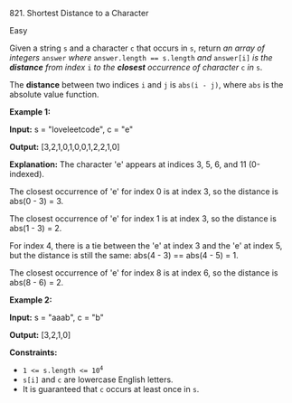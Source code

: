 ﻿821\. Shortest Distance to a Character

Easy

Given a string `s` and a character `c` that occurs in `s`, return _an array of integers_ `answer` _where_ `answer.length == s.length` _and_ `answer[i]` _is the **distance** from index_ `i` _to the **closest** occurrence of character_ `c` _in_ `s`.

The **distance** between two indices `i` and `j` is `abs(i - j)`, where `abs` is the absolute value function.

**Example 1:**

**Input:** s = "loveleetcode", c = "e"

**Output:** [3,2,1,0,1,0,0,1,2,2,1,0]

**Explanation:** The character 'e' appears at indices 3, 5, 6, and 11 (0-indexed). 

The closest occurrence of 'e' for index 0 is at index 3, so the distance is abs(0 - 3) = 3. 

The closest occurrence of 'e' for index 1 is at index 3, so the distance is abs(1 - 3) = 2. 

For index 4, there is a tie between the 'e' at index 3 and the 'e' at index 5, but the distance is still the same: abs(4 - 3) == abs(4 - 5) = 1. 

The closest occurrence of 'e' for index 8 is at index 6, so the distance is abs(8 - 6) = 2.

**Example 2:**

**Input:** s = "aaab", c = "b"

**Output:** [3,2,1,0]

**Constraints:**

*   <code>1 <= s.length <= 10<sup>4</sup></code>
*   `s[i]` and `c` are lowercase English letters.
*   It is guaranteed that `c` occurs at least once in `s`.